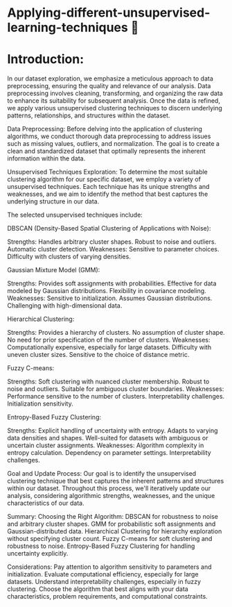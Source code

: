 # Applying-different-unsupervised-learning-techniques 📡


# Introduction:
In our dataset exploration, we emphasize a meticulous approach to data preprocessing, ensuring the quality and relevance of our analysis. Data preprocessing involves cleaning, transforming, and organizing the raw data to enhance its suitability for subsequent analysis. Once the data is refined, we apply various unsupervised clustering techniques to discern underlying patterns, relationships, and structures within the dataset.





Data Preprocessing:
Before delving into the application of clustering algorithms, we conduct thorough data preprocessing to address issues such as missing values, outliers, and normalization. The goal is to create a clean and standardized dataset that optimally represents the inherent information within the data.





Unsupervised Techniques Exploration:
To determine the most suitable clustering algorithm for our specific dataset, we employ a variety of unsupervised techniques. Each technique has its unique strengths and weaknesses, and we aim to identify the method that best captures the underlying structure in our data.




The selected unsupervised techniques include:

DBSCAN (Density-Based Spatial Clustering of Applications with Noise):

Strengths:
Handles arbitrary cluster shapes.
Robust to noise and outliers.
Automatic cluster detection.
Weaknesses:
Sensitive to parameter choices.
Difficulty with clusters of varying densities.




Gaussian Mixture Model (GMM):

Strengths:
Provides soft assignments with probabilities.
Effective for data modeled by Gaussian distributions.
Flexibility in covariance modeling.
Weaknesses:
Sensitive to initialization.
Assumes Gaussian distributions.
Challenging with high-dimensional data.




Hierarchical Clustering:

Strengths:
Provides a hierarchy of clusters.
No assumption of cluster shape.
No need for prior specification of the number of clusters.
Weaknesses:
Computationally expensive, especially for large datasets.
Difficulty with uneven cluster sizes.
Sensitive to the choice of distance metric.




Fuzzy C-means:

Strengths:
Soft clustering with nuanced cluster membership.
Robust to noise and outliers.
Suitable for ambiguous cluster boundaries.
Weaknesses:
Performance sensitive to the number of clusters.
Interpretability challenges.
Initialization sensitivity.





Entropy-Based Fuzzy Clustering:

Strengths:
Explicit handling of uncertainty with entropy.
Adapts to varying data densities and shapes.
Well-suited for datasets with ambiguous or uncertain cluster assignments.
Weaknesses:
Algorithm complexity in entropy calculation.
Dependency on parameter settings.
Interpretability challenges.





Goal and Update Process:
Our goal is to identify the unsupervised clustering technique that best captures the inherent patterns and structures within our dataset. Throughout this process, we'll iteratively update our analysis, considering algorithmic strengths, weaknesses, and the unique characteristics of our data.





Summary:
Choosing the Right Algorithm:
DBSCAN for robustness to noise and arbitrary cluster shapes.
GMM for probabilistic soft assignments and Gaussian-distributed data.
Hierarchical Clustering for hierarchy exploration without specifying cluster count.
Fuzzy C-means for soft clustering and robustness to noise.
Entropy-Based Fuzzy Clustering for handling uncertainty explicitly.




Considerations:
Pay attention to algorithm sensitivity to parameters and initialization.
Evaluate computational efficiency, especially for large datasets.
Understand interpretability challenges, especially in fuzzy clustering.
Choose the algorithm that best aligns with your data characteristics, problem requirements, and computational constraints.
